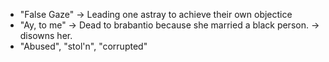 - "False Gaze"  -> Leading one astray to achieve their own objectice
- "Ay, to me" -> Dead to brabantio because she married a black person. -> disowns her. 
- "Abused", "stol'n", "corrupted"